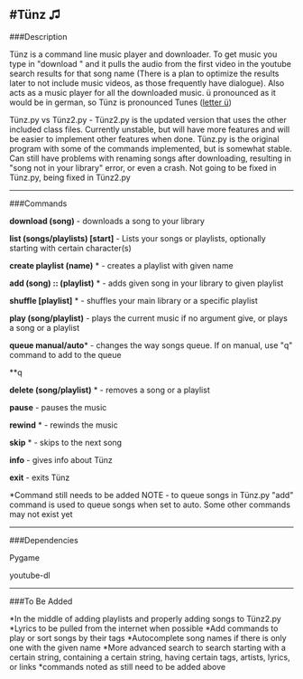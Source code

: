 #Tünz ♫
--------
###Description

Tünz is a command line music player and downloader. To get music you type in "download <song name>" and it pulls the audio from the first video in the youtube search results for that song name (There is a plan to optimize the results later to not include music videos, as those frequently have dialogue). Also acts as a music player for all the downloaded music. ü pronounced as it would be in german, so Tünz is pronounced Tunes ([letter ü](https://en.wikipedia.org/wiki/Ü))

Tünz.py vs Tünz2.py - Tünz2.py is the updated version that uses the other included class files. Currently unstable, but will have more features and will be easier to implement other features when done. Tünz.py is the original program with some of the commands implemented, but is somewhat stable. Can still have problems with renaming songs after downloading, resulting in "song not in your library" error, or even a crash. Not going to be fixed in Tünz.py, being fixed in Tünz2.py

-------
###Commands

**download (song)**                - downloads a song to your library

**list (songs/playlists) [start]** - Lists your songs or playlists, optionally starting with certain character(s)

**create playlist (name)**  *      - creates a playlist with given name

**add (song) :: (playlist)**  *    - adds given song in your library to given playlist

**shuffle [playlist]**  *          - shuffles your main library or a specific playlist

**play (song/playlist)**           - plays the current music if no argument give, or plays a song or a playlist

**queue manual/auto***             - changes the way songs queue. If on manual, use "q" command to add to the queue

**q

**delete (song/playlist)**  *      - removes a song or a playlist

**pause**                          - pauses the music

**rewind**   *                     - rewinds the music

**skip**  *                        - skips to the next song

**info**                           - gives info about Tünz

**exit**                           - exits Tünz

*Command still needs to be added
NOTE - to queue songs in Tünz.py "add" command is used to queue songs when set to auto. Some other commands may not exist yet

-------
###Dependencies

Pygame

youtube-dl

-------
###To Be Added

*In the middle of adding playlists and properly adding songs to Tünz2.py
*Lyrics to be pulled from the internet when possible
*Add commands to play or sort songs by their tags
*Autocomplete song names if there is only one with the given name
*More advanced search to search starting with a certain string, containing a certain string, having certain tags, artists, lyrics, or links
*commands noted as still need to be added above
